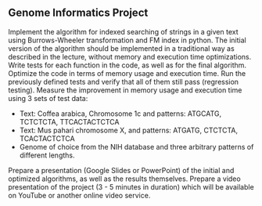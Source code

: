 ## Genome Informatics Project

Implement the algorithm for indexed searching of strings in a given text using Burrows-Wheeler transformation and FM index in python. 
The initial version of the algorithm should be implemented in a traditional way as described in the lecture, without memory and execution time optimizations.
Write tests for each function in the code, as well as for the final algorithm. 
Optimize the code in terms of memory usage and execution time. Run the previously defined tests and verify that all of them still pass (regression testing). 
Measure the improvement in memory usage and execution time using 3 sets of test data: 
- Text: Coffea arabica, Chromosome 1c and patterns: ATGCATG, TCTCTCTA, TTCACTACTCTCA 
- Text: Mus pahari chromosome X, and patterns: ATGATG, CTCTCTA, TCACTACTCTCA 
- Genome of choice from the NIH database and three arbitrary patterns of different lengths. 

Prepare a presentation (Google Slides or PowerPoint) of the initial and optimized algorithms, as well as the results themselves.
Prepare a video presentation of the project (3 - 5 minutes in duration) which will be available on YouTube or another online video service.
